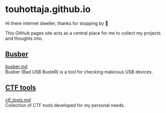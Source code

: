 # touhottaja.github.io
Hi there internet dweller, thanks for stopping by 👋

This GitHub pages site acts as a central place for me to collect my projects and thoughts into.

## [Busber](busber.md)
[busber.md](busber.md)  
Busber (Bad USB BusteR) is a tool for checking malicious USB devices.

## [CTF tools](ctf_tools.md)
[ctf_tools.md](ctf_tools.md)  
Collection of CTF tools developed for my personal needs.

